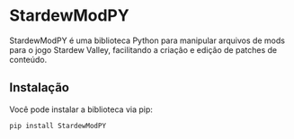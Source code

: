 # StardewModPY

StardewModPY é uma biblioteca Python para manipular arquivos de mods para o jogo Stardew Valley, facilitando a criação e edição de patches de conteúdo.

## Instalação

Você pode instalar a biblioteca via pip:

```bash
pip install StardewModPY
